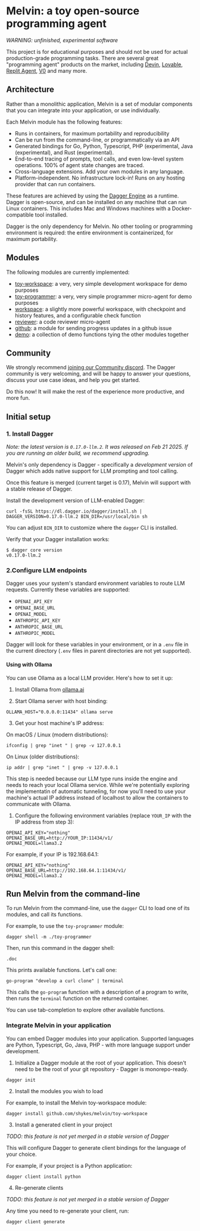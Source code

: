 # Melvin: a toy open-source programming agent

*WARNING: unfinished, experimental software*

This project is for educational purposes and should not be used for actual production-grade programming tasks.
There are several great "programming agent" products on the market, including [Devin](https://devin.ai), [Lovable](https://lovable.dev), [Replit Agent](https://replit.com), [V0](https://v0.dev) and many more.

## Architecture

Rather than a monolithic application, Melvin is a set of modular components that you can integrate into your application,
or use individually.

Each Melvin module has the following features:

- Runs in containers, for maximum portability and reproducibility
- Can be run from the command-line, or programmatically via an API
- Generated bindings for Go, Python, Typescript, PHP (experimental, Java (experimental), and Rust (experimental).
- End-to-end tracing of prompts, tool calls, and even low-level system operations. 100% of agent state changes are traced.
- Cross-language extensions. Add your own modules in any language.
- Platform-independent. No infrastructure lock-in! Runs on any hosting provider that can run containers.

These features are achieved by using the [Dagger Engine](https://dagger.io) as a runtime.
Dagger is open-source, and can be installed on any machine that can run Linux containers.
This includes Mac and Windows machines with a Docker-compatible tool installed.

Dagger is the only dependency for Melvin. No other tooling or programming environment is required:
the entire environment is containerized, for maximum portability.

## Modules

The following modules are currently implemented:

- [toy-workspace](./toy-workspace): a very, very simple development workspace for demo purposes
- [toy-programmer](./toy-programmer): a very, very simple programmer micro-agent for demo purposes
- [workspace](./workspace): a slightly more powerful workspace, with checkpoint and history features, and a configurable check function
- [reviewer](./reviewer): a code reviewer micro-agent
- [github](./github): a module for sending progress updates in a github issue
- [demo](./demo): a collection of demo functions tying the other modules together

## Community

We strongly recommend [joining our Community discord](https://discord.gg/KK3AfBP8Gw).
The Dagger community is very welcoming, and will be happy to answer your questions, discuss your use case ideas, and help you get started.

Do this now! It will make the rest of the experience more productive, and more fun.


## Initial setup

### 1. Install Dagger

*Note: the latest version is `0.17.0-llm.2`. It was released on Feb 21 2025. If you are running an older build, we recommend upgrading.*

Melvin's only dependency is Dagger - specifically a *development version* of Dagger which adds native support for LLM prompting and tool calling.

Once this feature is merged (current target is 0.17), Melvin will support with a stable release of Dagger.

Install the development version of LLM-enabled Dagger:

```console
curl -fsSL https://dl.dagger.io/dagger/install.sh | DAGGER_VERSION=0.17.0-llm.2 BIN_DIR=/usr/local/bin sh
```

You can adjust `BIN_DIR` to customize where the `dagger` CLI is installed.

Verify that your Dagger installation works:

```console
$ dagger core version
v0.17.0-llm.2
```

### 2.Configure LLM endpoints

Dagger uses your system's standard environment variables to route LLM requests. Currently these variables are supported:

- `OPENAI_API_KEY`
- `OPENAI_BASE_URL`
- `OPENAI_MODEL`
- `ANTHROPIC_API_KEY`
- `ANTHROPIC_BASE_URL`
- `ANTHROPIC_MODEL`

Dagger will look for these variables in your environment, or in a `.env` file in the current directory (`.env` files in parent directories are not yet supported).

#### Using with Ollama

You can use Ollama as a local LLM provider. Here's how to set it up:

1. Install Ollama from [ollama.ai](https://ollama.ai)

2. Start Ollama server with host binding:

```shell
OLLAMA_HOST="0.0.0.0:11434" ollama serve
```

3. Get your host machine's IP address:

On macOS / Linux (modern distributions):

```shell
ifconfig | grep "inet " | grep -v 127.0.0.1
```

On Linux (older distributions):

```shell
ip addr | grep "inet " | grep -v 127.0.0.1
```

This step is needed because our LLM type runs inside the engine and needs to reach your local Ollama service. While we're potentially exploring the implementatin of automatic tunneling, for now you'll need to use your machine's actual IP address instead of localhost to allow the containers to communicate with Ollama.

1. Configure the following environment variables (replace `YOUR_IP` with the IP address from step 3):

```plaintext
OPENAI_API_KEY="nothing"
OPENAI_BASE_URL=http://YOUR_IP:11434/v1/
OPENAI_MODEL=llama3.2
```

For example, if your IP is 192.168.64.1:
```plaintext
OPENAI_API_KEY="nothing"
OPENAI_BASE_URL=http://192.168.64.1:11434/v1/
OPENAI_MODEL=llama3.2
```

## Run Melvin from the command-line

To run Melvin from the command-line, use the `dagger` CLI to load one of its modules, and call its functions.

For example, to use the `toy-programmer` module:

```console
dagger shell -m ./toy-programmer
```

Then, run this command in the dagger shell:

```
.doc
```

This prints available functions. Let's call one:

```
go-program "develop a curl clone" | terminal
```

This calls the `go-program` function with a description of a program to write, then runs the `terminal` function on the returned container.

You can use tab-completion to explore other available functions.

### Integrate Melvin in your application

You can embed Dagger modules into your application.
Supported languages are Python, Typescript, Go, Java, PHP - with more language support under development.

1. Initialize a Dagger module at the root of your application.
This doesn't need to be the root of your git repository - Dagger is monorepo-ready.

```console
dagger init
```

2. Install the modules you wish to load

For example, to install the Melvin toy-workspace module:

```console
dagger install github.com/shykes/melvin/toy-workspace
```

3. Install a generated client in your project

*TODO: this feature is not yet merged in a stable version of Dagger*

This will configure Dagger to generate client bindings for the language of your choice.

For example, if your project is a Python application:

```console
dagger client install python
```

4. Re-generate clients

*TODO: this feature is not yet merged in a stable version of Dagger*

Any time you need to re-generate your client, run:

```console
dagger client generate
```
